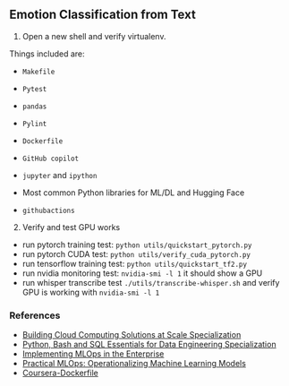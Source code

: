 ## Emotion Classification from Text 

1. Open a new shell and verify virtualenv. 

Things included are:

* `Makefile`

* `Pytest`

* `pandas`

* `Pylint`

* `Dockerfile`

* `GitHub copilot`

* `jupyter` and `ipython` 

* Most common Python libraries for ML/DL and Hugging Face

* `githubactions` 

2. Verify and test GPU works

* run pytorch training test: `python utils/quickstart_pytorch.py`
* run pytorch CUDA test: `python utils/verify_cuda_pytorch.py`
* run tensorflow training test: `python utils/quickstart_tf2.py`
* run nvidia monitoring test: `nvidia-smi -l 1` it should show a GPU
* run whisper transcribe test `./utils/transcribe-whisper.sh` and verify GPU is working with `nvidia-smi -l 1`

### References

* [Building Cloud Computing Solutions at Scale Specialization](https://www.coursera.org/specializations/building-cloud-computing-solutions-at-scale)
* [Python, Bash and SQL Essentials for Data Engineering Specialization](https://www.coursera.org/learn/web-app-command-line-tools-for-data-engineering-duke)
* [Implementing MLOps in the Enterprise](https://learning.oreilly.com/library/view/implementing-mlops-in/9781098136574/)
* [Practical MLOps: Operationalizing Machine Learning Models](https://www.amazon.com/Practical-MLOps-Operationalizing-Machine-Learning/dp/1098103017)
* [Coursera-Dockerfile](https://gist.github.com/noahgift/82a34d56f0a8f347865baaa685d5e98d)

